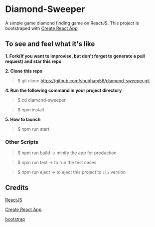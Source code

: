 # Diamond-Sweeper

A simple game diamond finding game on ReactJS. This project is bootstraped with [Create React App](https://github.com/facebook/create-react-app).

## To see and feel what it's like

**1. Fork(If you want to improvise, but don't forget to generate a pull request) and star this repo**

**2. Clone this repo**

> $ git clone https://github.com/shubham56/diamond-sweeper.git

**4. Run the following command in your project directory**

> $ cd diamond-sweeper

> $ npm install

**5. How to launch**

> $ npm run start

### Other Scripts

> $ npm run build -> minify the app for production

> $ npm run test -> to run the test cases

> $ npm run eject -> to eject this project to `cli` version

## Credits

[ReactJS](https://github.com/facebook/react)

[Create React App](https://github.com/facebook/create-react-app).

[bootstrap](https://github.com/twbs/bootstrap)
